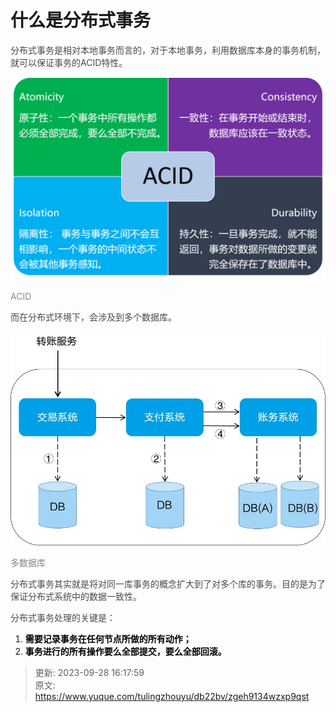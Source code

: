 # 什么是分布式事务

<font style="color:rgb(74, 74, 74);">分布式事务是相对本地事务而言的，对于本地事务，利用数据库本身的事务机制，就可以保证事务的ACID特性。</font>

![1695888893434-299916d8-40d8-48d4-a167-58e2342e0f2a.png](./img/gc0yJHY_kAI4dYDx/1695888893434-299916d8-40d8-48d4-a167-58e2342e0f2a-342039.png)

<font style="color:rgb(136, 136, 136);">ACID</font>

<font style="color:rgb(74, 74, 74);">而在分布式环境下，会涉及到多个数据库。</font>

![1695889076528-e0c496e5-a7c3-4122-b377-c4f730b15194.jpeg](./img/gc0yJHY_kAI4dYDx/1695889076528-e0c496e5-a7c3-4122-b377-c4f730b15194-798985.jpeg)

<font style="color:rgb(136, 136, 136);">多数据库</font>

<font style="color:rgb(74, 74, 74);">分布式事务其实就是将对同一库事务的概念扩大到了对多个库的事务。目的是为了保证分布式系统中的数据一致性。</font>

<font style="color:rgb(74, 74, 74);">分布式事务处理的关键是：</font>

1. **<font style="color:rgb(1, 1, 1);">需要记录事务在任何节点所做的所有动作；</font>**
2. **<font style="color:rgb(1, 1, 1);">事务进行的所有操作要么全部提交，要么全部回滚。</font>**



> 更新: 2023-09-28 16:17:59  
> 原文: <https://www.yuque.com/tulingzhouyu/db22bv/zgeh9134wzxp9qst>